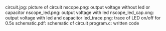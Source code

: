 circuit.jpg: picture of circuit
nscope.png: output voltage without led or capacitor
nscope_led.png: output voltage with led
nscope_led_cap.ong: output voltage with led and capacitor
led_trace.png: trace of LED on/off for 0.5s
schematic.pdf: schematic of circuit
program.c: written code
